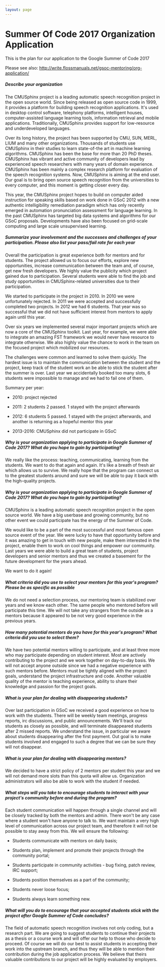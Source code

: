 ```yaml
---
layout: page 
---
```

# Summer Of Code 2017 Organization Application

This is the plan for our application to the Google Summer of Code 2017

Please see also: http://write.flossmanuals.net/gsoc-mentoring/org-application/

##### Describe your organization

The CMUSphinx project is a leading automatic speech recognition project in the open source world. Since being released as open source code in 1999, it provides a platform for building speech recognition applications. It's used in desktop control software, telephony platforms, intelligent houses, computer-assisted language learning tools, information retrieval and mobile applications. Traditionally, CMUSphinx provides support for low-resource and underdeveloped languages.

Over its long history, the project has been supported by CMU, SUN, MERL, LIUM and many other organizations. Thousands of students use CMUSphinx in their studies to learn state-of-the art in machine learning algorithms. CMUSphinx has been the base for more than 20 PhD theses. CMUSphinx has vibrant and active community of developers lead by experienced speech researchers with many years of domain experience. CMUSphinx has been mainly a complex research platform for evaluation of the speech recognition systems. Now, CMUSphinx is aiming at the end user. Our goal is to bring open source speech recognition from the universities to every computer, and this moment is getting closer every day. 

This year, the CMUSphinx project hopes to build on computer aided instruction for speaking skills based on work done in GSoC 2012 with a new authentic intelligibility remediation paradigm which has only recently emerged in automation pronunciation assessment for language learning. In the past CMUSphinx has targeted big data systems and algorithms for our GSoC proposals. Developments have also been focused on grid-scale computing and large scale unsupervised learning. 

##### Summarize your involvement and the successes and challenges of your participation. Please also list your pass/fail rate for each year

Overall the participation is great experience both for mentors and for students. The project allowed us to focus our efforts, explore new opportunities, increase communication between the team and, of course, get new fresh developers. We highly value the publicity which project gained due to participation. Several students were able to find the job and study opportunities in CMUSphinx-related universities due to their participation.

We started to participate in the project in 2010. In 2010 we were unfortunately rejected. In 2011 we were accepted and successfully completed two projects. In 2012 we had 6 students. That year was so successful that we did not have sufficient interest from mentors to apply again until this year.

Over six years we implemented several major important projects which are now a core of the CMUSphinx toolkit. Last year, for example, we were able to integrate an amazing FST framework we would never have resource to integrate otherwise. We also highly value the chance to work in the team on the focused project which mobilized our resources.

The challenges were common and learned to solve them quickly. The hardest issue is to maintain the communication between the student and the project, keep track of the student work an be able to stick the student after the summer is over. Last year we accidentally booked too many slots, 6 students were impossible to manage and we had to fail one of them.

Summary per year:


*  2010: project rejected

*  2011: 2 students 2 passed. 1 stayed with the project afterwards

*  2012: 6 students 5 passed. 1 stayed with the project afterwards, and another is returning as a hopeful mentor this year

*  2013-2016: CMUSphinx did not participate in GSoC

##### Why is your organization applying to participate in Google Summer of Code 2017? What do you hope to gain by participating?

We really like the process: teaching, communicating, learning from the students. We want to do that again and again. It's like a breath of fresh air which allows us to survive. We really hope that the program can connect us to the greatest students around and sure we will be able to pay it back with the high-quality projects.

##### Why is your organization applying to participate in Google Summer of Code 2017? What do you hope to gain by participating?

CMUSphinx is a leading automatic speech recognition project in the open source world. We have a big userbase and growing community, but no other event we could participate has the energy of the Summer of Code.

We would like to be a part of the most successful and most famous open source event of the year. We were lucky to have that opportunity before and it was amazing to get in touch with new people, make them interested in the project, enable them to work on cool things and empower our community. Last years we were able to build a great team of students, project developers and senior mentors and thus we created a basement for the future development for the years ahead.

We want to do it again!


##### What criteria did you use to select your mentors for this year's program? Please be as specific as possible

We do not need a selection process, our mentoring team is stabilized over years and we know each other. The same people who mentored before will participate this time. We will not take any strangers from the outside as a mentors because it appeared to be not very good experience in the previous years.

##### How many potential mentors do you have for this year's program? What criteria did you use to select them?

We have two potential mentors willing to participate, and at least three more who may participate depending on student interest. Most are actively contributing to the project and we work together on day-to-day basis. We will not accept anyone outside since we had a negative experience with such mentors before. Mentors must be tightly aligned with the project goals, understand the project infrastructure and code. Another valuable quality of the mentor is teaching experience, ability to share their knowledge and passion for the project goals.

##### What is your plan for dealing with disappearing students?

Over last participation in GSoC we received a good experience on how to work with the students. There will be weekly team meetings, progress reports, irc discussions, and public announcements. We'll track our students as closely as possible, and will terminate disappeared students after 2 missed reports. We understand the issue, in particular we aware about students disappearing after the first payment. Out goal is to make students involved and engaged to such a degree that we can be sure they will not disappear.

##### What is your plan for dealing with disappearing mentors?

We decided to have a strict policy of 2 mentors per student this year and we will not demand more slots than this quota will allow us. Organization administrators will also be able to work with the student if needed.

##### What steps will you take to encourage students to interact with your project's community before and during the program?

Each student communication will happen through a single channel and will be closely tracked by both the mentors and admin. There won't be any case where a student won't have anyone to talk  to. We want maintain a very high level of communication across our project team, and therefore it will not be possible to stay away from this. We will ensure the following:


*  Students communicate with mentors on daily basis;

*  Students plan, implement and promote their projects through the community portal;

*  Students participate in community activities - bug fixing, patch review, IRC support;

*  Students position themselves as a part of the community;

*  Students never loose focus;

*  Students always learn something new.

##### What will you do to encourage that your accepted students stick with the project after Google Summer of Code concludes?

The field of automatic speech recognition involves not only coding, but a research part. We are going to suggest students to continue their projects as a thesis or a course work and will offer our help to those who decide to proceed. Of course we will do our best to assist students in accepting their work into the upstream branch, and thus they will be able to mention their contribution during the job application process. We believe that theirs valuable contributions to our project will be highly evaluated by employers.

